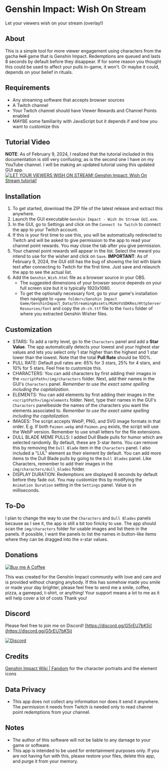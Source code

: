 # Genshin Impact: Wish On Stream
Let your viewers wish on your stream (overlay!)

## About
This is a simple tool for more viewer engagement using characters from the gacha ~~hell~~ game that is Genshin Impact. Redemptions are queued and lasts 8 seconds by default before they disappear. If for some reason you thought this could be used to affect your pulls in-game, it won't. Or maybe it could, depends on your belief in rituals.

## Requirements
* Any streaming software that accepts browser sources
* A Twitch channel
* Your Twitch channel should have Viewer Rewards and Channel Points enabled
* MAYBE some familiarity with JavaScript but it depends if and how you want to customize this

## Tutorial Video
**NOTE**: As of February 9, 2024, I realized that the tutorial included in this documentation is still very confusing; as is the second one I have on my YouTube channel. I will be making an updated tutorial using this updated GUI app.
[![LET YOUR VIEWERS WISH ON STREAM! Genshin Impact: Wish On Stream tutorial!](https://img.youtube.com/vi/rmQtHKb_tLc/0.jpg)](https://youtu.be/rmQtHKb_tLc)

## Installation
1. To get started, download the ZIP file of the latest release and extract this anywhere.
2. Launch the GUI executable `Genshin Impact - Wish On Stream GUI.exe`.
3. In the GUI, go to Settings and click on the `Connect to Twitch` to connect the app to your Twitch account.
4. If this is your first time to use this, you will be automatically redirected to Twitch and will be asked to give permission to the app to read your channel point rewards. You may close the tab after you give permission.
5. Your channel point rewards will appear in the list. Select the reward you intend to use for the wisher and click on `Save`.
**IMPORTANT**: As of February 9, 2024, the GUI still has the bug of showing the list with blank text after connecting to Twitch for the first time. Just save and relaunch the app to see the actual list. 
6. Add the `Genshin_Wish.html` file as a browser source in your OBS.
    * The suggested dimensions of your browser source depends on your full screen size but it is typically 1920x1080.
    * To get the optionally necessary font, go to your game's installation then navigate to `<game folder>/Genshin Impact Game/GenshinImpact_Data/StreamingAssets/MiHoYoSDKRes/HttpServerResources/font` and copy the `zh-ch.ttf` file to the `fonts` folder of where you extracted Genshin Wisher files.

## Customization
* STARS: To add a rarity level, go to the `Characters` panel and add a **Star Value**. The app automatically detects your lowest and your highest star values and lets you select only 1 star higher than the highest and 1 star lower than the lowest. Note that the total **Pull Rate** should be 100%.
* PULL RATE: Default pull rates are: 65% for 3 stars, 25% for 4 stars, and 10% for 5 stars. Feel free to customize this.
* CHARACTERS: You can add characters by first adding their images in the `<scriptPath>/img/characters` folder. Next, add their names in the GUI's `Characters` panel. *Remember to use the exact same spelling including the capitalization.*
* ELEMENTS: You can add elements by first adding their images in the `<scriptPath>/img/elements` folder. Next, type their names in the GUI's `Characters` panelbeside the names of the characters you want the elements associated to. *Remember to use the exact same spelling including the capitalization.*
* IMAGES: The script accepts WebP, PNG, and SVG image formats in that order. E.g. If both `Paimon.webp` and `Paimon.png` exists, the script will use the WebP version. Remember to use small letters for the file extensions.
* DULL BLADE MEME PULLS: I added Dull Blade pulls for humor which are selected randomly. By default, these are 3-star items. You can remove this by removing the `Dull Blade` item in the `Characters` panel. I also included a "LUL" element as their element by default. You can add more items to the Dull Blade
pulls by going to the `Dull Blades` panel. Like Characters, remember to add their images in the `img/characters/dull_blades` folder.
* DISPLAY DURATION: Redemptions are displayed 8 seconds by default before they fade out. You may customize this by modifying the `Animation Duration` setting in the `Settings` panel. Value is in milliseconds.

## To-Do
I plan to change the way to use the `Characters` and `Dull Blades` panels because as I see it, the app is still a bit too finicky to use. The app should scan the `img/characters` folder for usable images and list them in the panels. If possible, I want the panels to list the names in button-like items where they can be dragged
into the x-star values.

## Donations
[![Buy me A Coffee](http://sidestreamnetwork.net/wp-content/uploads/2021/06/white-button-e1624263691285.png "Buy Me A Coffee")](https://buymeacoffee.com/honganqi)

This was created for the Genshin Impact community with love and care and is provided without charging anybody. If this has somehow made you smile or made your day brighter, please feel free to send me a smile, coffee, pizza, a gamepad, t-shirt, or anything! Your support means a lot to me as it will help cover a lot of costs Thank you!

## Discord
Please feel free to join me on Discord! [https://discord.gg/G5rEU7bK5j](https://discord.gg/G5rEU7bK5j)

[![Discord](https://discord.com/assets/f9bb9c4af2b9c32a2c5ee0014661546d.png)](https://discord.gg/G5rEU7bK5j)

## Credits
[Genshin Impact Wiki | Fandom](https://genshin-impact.fandom.com/wiki/Genshin_Impact_Wiki) for the character portraits and the element icons

## Data Privacy
* This app does not collect any information nor does it send it anywhere. The permission it needs from Twitch is needed only to read channel point redemptions from your channel.

## Notes
* The author of this software will not be liable to any damage to your game or software.
* This app is intended to be used for entertainment purposes only. If you are not having fun with this, please restore your files, delete this app, and purge it from your memory.